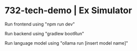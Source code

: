 # 732-tech-demo | Ex Simulator


Run frontend using "npm run dev"

Run backend  using "gradlew bootRun"

Run language model using "ollama run [insert model name]"
